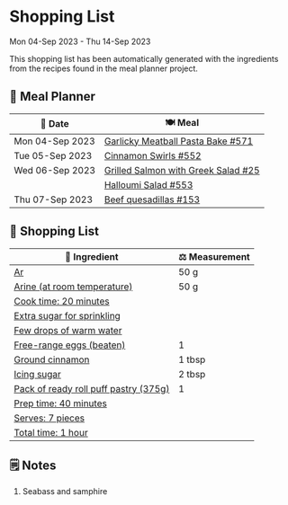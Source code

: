 # Shopping List

Mon 04-Sep 2023 - Thu 14-Sep 2023

This shopping list has been automatically generated with the ingredients from the recipes found in the meal planner project.

## 📅 Meal Planner

|📅 Date| 🍽️ Meal|
|----|----|
|Mon 04-Sep 2023|[Garlicky Meatball Pasta Bake  #571](https://github.com/jcallaghan/The-Cookbook/issues/571)|
|Tue 05-Sep 2023|[Cinnamon Swirls #552](https://github.com/jcallaghan/The-Cookbook/issues/552)|
|Wed 06-Sep 2023|[Grilled Salmon with Greek Salad #25](https://github.com/jcallaghan/The-Cookbook/issues/25)|
||[Halloumi Salad #553](https://github.com/jcallaghan/The-Cookbook/issues/553)|
|Thu 07-Sep 2023|[Beef quesadillas #153](https://github.com/jcallaghan/The-Cookbook/issues/153)|

## 🛒 Shopping List

| 🍌 Ingredient| ⚖️ Measurement|
|----------|-----------|
|[Ar](https://www.sainsburys.co.uk/gol-ui/SearchResults/Ar)|50 g|
|[Arine (at room temperature)](https://www.sainsburys.co.uk/gol-ui/SearchResults/Arine%20(at%20room%20temperature))|50 g|
|[Cook time: 20 minutes](https://www.sainsburys.co.uk/gol-ui/SearchResults/Cook%20time:%2020%20minutes)||
|[Extra sugar for sprinkling](https://www.sainsburys.co.uk/gol-ui/SearchResults/Extra%20sugar%20for%20sprinkling)||
|[Few drops of warm water](https://www.sainsburys.co.uk/gol-ui/SearchResults/Few%20drops%20of%20warm%20water)||
|[Free-range eggs (beaten)](https://www.sainsburys.co.uk/gol-ui/SearchResults/Free-range%20eggs%20(beaten))|1|
|[Ground cinnamon](https://www.sainsburys.co.uk/gol-ui/SearchResults/Ground%20cinnamon)|1 tbsp|
|[Icing sugar](https://www.sainsburys.co.uk/gol-ui/SearchResults/Icing%20sugar)|2 tbsp|
|[Pack of ready roll puff pastry (375g)](https://www.sainsburys.co.uk/gol-ui/SearchResults/Pack%20of%20ready%20roll%20puff%20pastry%20(375g))|1|
|[Prep time: 40 minutes](https://www.sainsburys.co.uk/gol-ui/SearchResults/Prep%20time:%2040%20minutes)||
|[Serves: 7 pieces](https://www.sainsburys.co.uk/gol-ui/SearchResults/Serves:%207%20pieces)||
|[Total time: 1 hour](https://www.sainsburys.co.uk/gol-ui/SearchResults/Total%20time:%201%20hour)||

## 🗒️ Notes

1. Seabass and samphire
